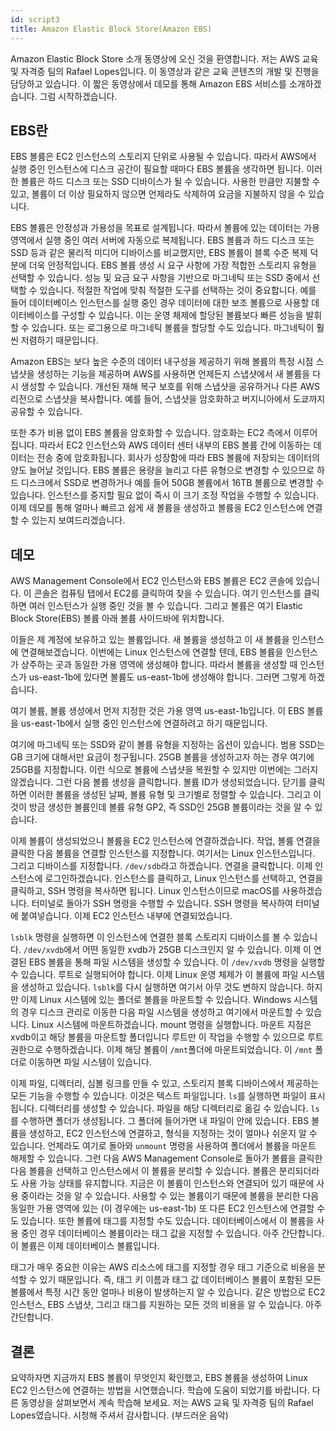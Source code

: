```yaml
---
id: script3
title: Amazon Elastic Block Store(Amazon EBS)
---
```


Amazon Elastic Block Store 소개 동영상에 오신 것을 환영합니다. 저는 AWS 교육 및 자격증 팀의 Rafael Lopes입니다. 이 동영상과 같은 교육 콘텐츠의 개발 및 진행을 담당하고 있습니다. 이 짧은 동영상에서 데모를 통해 Amazon EBS 서비스를 소개하겠습니다. 그럼 시작하겠습니다.

## EBS란

EBS 볼륨은 EC2 인스턴스의 스토리지 단위로 사용될 수 있습니다. 따라서 AWS에서 실행 중인 인스턴스에 디스크 공간이 필요할 때마다 EBS 볼륨을 생각하면 됩니다. 이러한 볼륨은 하드 디스크 또는 SSD 디바이스가 될 수 있습니다. 사용한 만큼만 지불할 수 있고, 볼륨이 더 이상 필요하지 않으면 언제라도 삭제하여 요금을 지불하지 않을 수 있습니다.

EBS 볼륨은 안정성과 가용성을 목표로 설계됩니다. 따라서 볼륨에 있는 데이터는 가용 영역에서 실행 중인 여러 서버에 자동으로 복제됩니다. EBS 볼륨과 하드 디스크 또는 SSD 등과 같은 물리적 미디어 디바이스를 비교했지만, EBS 볼륨이 블록 수준 복제 덕분에 더욱 안정적입니다. EBS 볼륨 생성 시 요구 사항에 가장 적합한 스토리지 유형을 선택할 수 있습니다. 성능 및 요금 요구 사항을 기반으로 마그네틱 또는 SSD 중에서 선택할 수 있습니다. 적절한 작업에 맞춰 적절한 도구를 선택하는 것이 중요합니다.
예를 들어 데이터베이스 인스턴스를 실행 중인 경우 데이터에 대한 보조 볼륨으로 사용할 데이터베이스를 구성할 수 있습니다. 이는 운영 체제에 할당된 볼륨보다 빠른 성능을 발휘할 수 있습니다. 또는 로그용으로 마그네틱 볼륨을 할당할 수도 있습니다. 마그네틱이 훨씬 저렴하기 때문입니다.

Amazon EBS는 보다 높은 수준의 데이터 내구성을 제공하기 위해 볼륨의 특정 시점 스냅샷을 생성하는 기능을 제공하며 AWS를 사용하면 언제든지 스냅샷에서 새 볼륨을 다시 생성할 수 있습니다. 개선된 재해 복구 보호를 위해 스냅샷을 공유하거나 다른 AWS 리전으로 스냅샷을 복사합니다. 예를 들어, 스냅샷을 암호화하고 버지니아에서 도쿄까지 공유할 수 있습니다.

또한 추가 비용 없이 EBS 볼륨을 암호화할 수 있습니다. 암호화는 EC2 측에서 이루어집니다. 따라서 EC2 인스턴스와 AWS 데이터 센터 내부의 EBS 볼륨 간에 이동하는 데이터는 전송 중에 암호화됩니다. 회사가 성장함에 따라 EBS 볼륨에 저장되는 데이터의 양도 늘어날 것입니다. EBS 볼륨은 용량을 늘리고 다른 유형으로 변경할 수 있으므로 하드 디스크에서 SSD로 변경하거나
예를 들어 50GB 볼륨에서 16TB 볼륨으로 변경할 수 있습니다. 인스턴스를 중지할 필요 없이 즉시 이 크기 조정 작업을 수행할 수 있습니다. 이제 데모를 통해 얼마나 빠르고 쉽게 새 볼륨을 생성하고 볼륨을 EC2 인스턴스에 연결할 수 있는지 보여드리겠습니다.

## 데모

AWS Management Console에서 EC2 인스턴스와 EBS 볼륨은 EC2 콘솔에 있습니다. 이 콘솔은 컴퓨팅 탭에서 EC2를 클릭하여 찾을 수 있습니다. 여기 인스턴스를 클릭하면 여러 인스턴스가 실행 중인 것을 볼 수 있습니다. 그리고 볼륨은 여기 Elastic Block Store(EBS) 볼륨 아래 볼륨 사이드바에 위치합니다.

이들은 제 계정에 보유하고 있는 볼륨입니다. 새 볼륨을 생성하고 이 새 볼륨을 인스턴스에 연결해보겠습니다. 이번에는 Linux 인스턴스에 연결할 텐데, EBS 볼륨을 인스턴스가 상주하는 곳과 동일한 가용 영역에 생성해야 합니다. 따라서 볼륨을 생성할 때 인스턴스가 us-east-1b에 있다면 볼륨도 us-east-1b에 생성해야 합니다. 그러면 그렇게 하겠습니다.

여기 볼륨, 볼륨 생성에서 먼저 지정한 것은 가용 영역 us-east-1b입니다. 이 EBS 볼륨을 us-east-1b에서 실행 중인 인스턴스에 연결하려고 하기 때문입니다.

여기에 마그네틱 또는 SSD와 같이 볼륨 유형을 지정하는 옵션이 있습니다. 범용 SSD는 GB 크기에 대해서만 요금이 청구됩니다. 25GB 볼륨을 생성하고자 하는 경우 여기에 25GB를 지정합니다. 이런 식으로 볼륨에 스냅샷을 복원할 수 있지만 이번에는 그러지 않겠습니다. 그런 다음 볼륨 생성을 클릭합니다. 볼륨 ID가 생성되었습니다. 닫기를 클릭하면 이러한 볼륨을 생성된 날짜, 볼륨 유형 및 크기별로 정렬할 수 있습니다. 그리고 이것이 방금 생성한 볼륨인데 볼륨 유형 GP2, 즉 SSD인 25GB 볼륨이라는 것을 알 수 있습니다.

이제 볼륨이 생성되었으니 볼륨을 EC2 인스턴스에 연결하겠습니다. 작업, 볼륨 연결을 클릭한 다음 볼륨을 연결할 인스턴스를 지정합니다. 여기서는 Linux 인스턴스입니다. 그리고 디바이스를 지정합니다. `/dev/sdb`라고 하겠습니다. 연결을 클릭합니다. 이제 인스턴스에 로그인하겠습니다. 인스턴스를 클릭하고, Linux 인스턴스를 선택하고, 연결을 클릭하고, SSH 명령을 복사하면 됩니다. Linux 인스턴스이므로 macOS를 사용하겠습니다. 터미널로 돌아가 SSH 명령을 수행할 수 있습니다. SSH 명령을 복사하여 터미널에 붙여넣습니다. 이제 EC2 인스턴스 내부에 연결되었습니다.

`lsblk` 명령을 실행하면 이 인스턴스에 연결한 블록 스토리지 디바이스를 볼 수 있습니다. `/dev/xvdb`에서 어떤 동일한 xvdb가 25GB 디스크인지 알 수 있습니다. 이제 이 연결된 EBS 볼륨을 통해 파일 시스템을 생성할 수 있습니다. 이 `/dev/xvdb` 명령을 실행할 수 있습니다. 루트로 실행되어야 합니다. 이제 Linux 운영 체제가 이 볼륨에 파일 시스템을 생성하고 있습니다. `lsblk`를 다시 실행하면 여기서 아무 것도 변하지 않습니다. 하지만 이제 Linux 시스템에 있는 폴더로 볼륨을 마운트할 수 있습니다. Windows 시스템의 경우 디스크 관리로 이동한 다음 파일 시스템을 생성하고 여기에서 마운트할 수 있습니다. Linux 시스템에 마운트하겠습니다. mount 명령을 실행합니다. 마운트 지점은 xvdb이고 해당 볼륨을 마운트할 폴더입니다 루트만 이 작업을 수행할 수 있으므로 루트 권한으로 수행하겠습니다. 이제 해당 볼륨이 `/mnt`폴더에 마운트되었습니다. 이 `/mnt` 폴더로 이동하면 파일 시스템이 있습니다.

이제 파일, 디렉터리, 심볼 링크를 만들 수 있고, 스토리지 블록 디바이스에서 제공하는 모든 기능을 수행할 수 있습니다. 이것은 텍스트 파일입니다. `ls`를 실행하면 파일이 표시됩니다. 디렉터리를 생성할 수 있습니다. 파일을 해당 디렉터리로 옮길 수 있습니다. `ls`를 수행하면 폴더가 생성됩니다. 그 폴더에 들어가면 내 파일이 안에 있습니다. EBS 볼륨을 생성하고, EC2 인스턴스에 연결하고, 형식을 지정하는 것이 얼마나 쉬운지 알 수 있습니다. 언제라도 여기로 돌아와 `unmount` 명령을 사용하여 폴더에서 볼륨을 마운트 해제할 수 있습니다. 그런 다음 AWS Management Console로 돌아가 볼륨을 클릭한 다음 볼륨을 선택하고 인스턴스에서 이 볼륨을 분리할 수 있습니다. 볼륨은 분리되더라도 사용 가능 상태를 유지합니다. 지금은 이 볼륨이 인스턴스와 연결되어 있기 때문에 사용 중이라는 것을 알 수 있습니다. 사용할 수 있는 볼륨이기 때문에 볼륨을 분리한 다음 동일한 가용 영역에 있는 (이 경우에는 us-east-1b) 또 다른 EC2 인스턴스에 연결할 수도 있습니다. 또한 볼륨에 태그를 지정할 수도 있습니다. 데이터베이스에서 이 볼륨을 사용 중인 경우 데이터베이스 볼륨이라는 태그 값을 지정할 수 있습니다. 아주 간단합니다. 이 볼륨은 이제 데이터베이스 볼륨입니다.

태그가 매우 중요한 이유는 AWS 리소스에 태그를 지정할 경우 태그 기준으로 비용을 분석할 수 있기 때문입니다. 즉, 태그 키 이름과 태그 값 데이터베이스 볼륨이 포함된 모든 볼륨에서 특정 시간 동안 얼마나 비용이 발생하는지 알 수 있습니다. 같은 방법으로 EC2 인스턴스, EBS 스냅샷, 그리고 태그를 지원하는 모든 것의 비용을 알 수 있습니다. 아주 간단합니다.

## 결론

요약하자면 지금까지 EBS 볼륨이 무엇인지 확인했고, EBS 볼륨을 생성하여 Linux EC2 인스턴스에 연결하는 방법을 시연했습니다. 학습에 도움이 되었기를 바랍니다. 다른 동영상을 살펴보면서 계속 학습해 보세요. 저는 AWS 교육 및 자격증 팀의 Rafael Lopes였습니다. 시청해 주셔서 감사합니다. (부드러운 음악)

